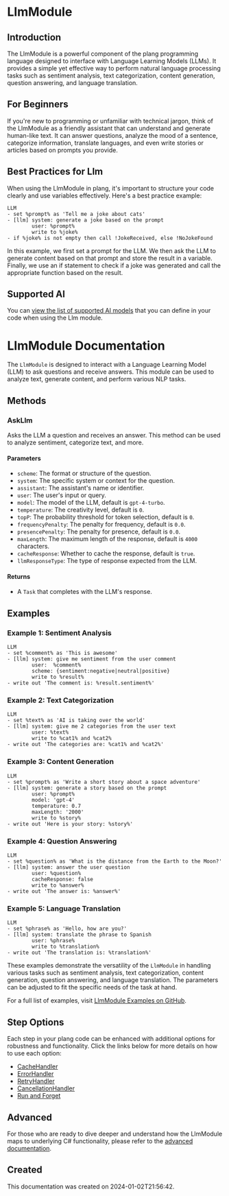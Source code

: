 
# LlmModule
## Introduction
The LlmModule is a powerful component of the plang programming language designed to interface with Language Learning Models (LLMs). It provides a simple yet effective way to perform natural language processing tasks such as sentiment analysis, text categorization, content generation, question answering, and language translation.

## For Beginners
If you're new to programming or unfamiliar with technical jargon, think of the LlmModule as a friendly assistant that can understand and generate human-like text. It can answer questions, analyze the mood of a sentence, categorize information, translate languages, and even write stories or articles based on prompts you provide.

## Best Practices for Llm
When using the LlmModule in plang, it's important to structure your code clearly and use variables effectively. Here's a best practice example:

```plang
LLM
- set %prompt% as 'Tell me a joke about cats'
- [llm] system: generate a joke based on the prompt
        user: %prompt%
        write to %joke%
- if %joke% is not empty then call !JokeReceived, else !NoJokeFound
```

In this example, we first set a prompt for the LLM. We then ask the LLM to generate content based on that prompt and store the result in a variable. Finally, we use an if statement to check if a joke was generated and call the appropriate function based on the result.

## Supported AI
You can [view the list of supported AI models](https://github.com/PLangHQ/plang/blob/main/Documentation/SupportedAI.md) that you can define in your code when using the Llm module.

# LlmModule Documentation

The `LlmModule` is designed to interact with a Language Learning Model (LLM) to ask questions and receive answers. This module can be used to analyze text, generate content, and perform various NLP tasks.

## Methods

### AskLlm
Asks the LLM a question and receives an answer. This method can be used to analyze sentiment, categorize text, and more.

#### Parameters
- `scheme`: The format or structure of the question.
- `system`: The specific system or context for the question.
- `assistant`: The assistant's name or identifier.
- `user`: The user's input or query.
- `model`: The model of the LLM, default is `gpt-4-turbo`.
- `temperature`: The creativity level, default is `0`.
- `topP`: The probability threshold for token selection, default is `0`.
- `frequencyPenalty`: The penalty for frequency, default is `0.0`.
- `presencePenalty`: The penalty for presence, default is `0.0`.
- `maxLength`: The maximum length of the response, default is `4000` characters.
- `cacheResponse`: Whether to cache the response, default is `true`.
- `llmResponseType`: The type of response expected from the LLM.

#### Returns
- A `Task` that completes with the LLM's response.

## Examples

### Example 1: Sentiment Analysis
```plang
LLM
- set %comment% as 'This is awesome'
- [llm] system: give me sentiment from the user comment
        user:  %comment%
        scheme: {sentiment:negative|neutral|positive}
        write to %result%
- write out 'The comment is: %result.sentiment%'
```

### Example 2: Text Categorization
```plang
LLM
- set %text% as 'AI is taking over the world'
- [llm] system: give me 2 categories from the user text
        user: %text% 
        write to %cat1% and %cat2%
- write out 'The categories are: %cat1% and %cat2%'
```

### Example 3: Content Generation
```plang
LLM
- set %prompt% as 'Write a short story about a space adventure'
- [llm] system: generate a story based on the prompt
        user: %prompt%
        model: 'gpt-4'
        temperature: 0.7
        maxLength: '2000'
        write to %story%
- write out 'Here is your story: %story%'
```

### Example 4: Question Answering
```plang
LLM
- set %question% as 'What is the distance from the Earth to the Moon?'
- [llm] system: answer the user question
        user: %question%
        cacheResponse: false
        write to %answer%
- write out 'The answer is: %answer%'
```

### Example 5: Language Translation
```plang
LLM
- set %phrase% as 'Hello, how are you?'
- [llm] system: translate the phrase to Spanish
        user: %phrase%
        write to %translation%
- write out 'The translation is: %translation%'
```

These examples demonstrate the versatility of the `LlmModule` in handling various tasks such as sentiment analysis, text categorization, content generation, question answering, and language translation. The parameters can be adjusted to fit the specific needs of the task at hand.


For a full list of examples, visit [LlmModule Examples on GitHub](https://github.com/PLangHQ/plang/tree/main/Tests/Llm).

## Step Options
Each step in your plang code can be enhanced with additional options for robustness and functionality. Click the links below for more details on how to use each option:

- [CacheHandler](/modules/cacheHandler.md)
- [ErrorHandler](/modules/ErrorHandler.md)
- [RetryHandler](/modules/RetryHandler.md)
- [CancellationHandler](/modules/CancelationHandler.md)
- [Run and Forget](/modules/RunAndForget.md)

## Advanced
For those who are ready to dive deeper and understand how the LlmModule maps to underlying C# functionality, please refer to the [advanced documentation](./PLang.Modules.LlmModule_advanced.md).

## Created
This documentation was created on 2024-01-02T21:56:42.

